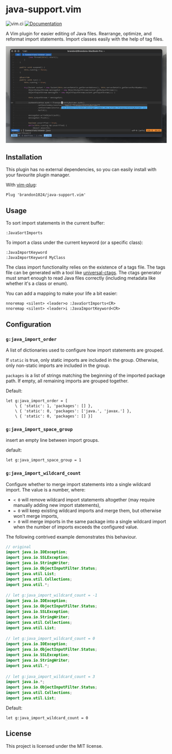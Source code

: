 # java-support.vim
![vim.ci](https://img.shields.io/github/workflow/status/brandon1024/java-support.vim/vim.ci)
[![Documentation](https://img.shields.io/badge/Documentation-java--support.txt-brightgreen)](https://github.com/brandon1024/java-support.vim/blob/main/doc/java-support.txt)

A Vim plugin for easier editing of Java files. Rearrange, optimize, and
reformat import statements. Import classes easily with the help of tag files.

![](.github/screenshot.png)

## Installation
This plugin has no external dependencies, so you can easily install with your
favourite plugin manager.

With [vim-plug](https://github.com/junegunn/vim-plug):
```vim
Plug 'brandon1024/java-support.vim'
```

## Usage
To sort import statements in the current buffer:
```vim
:JavaSortImports
```

To import a class under the current keyword (or a specific class):
```vim
:JavaImportKeyword
:JavaImportKeyword MyClass
```

The class import functionality relies on the existence of a tags file. The tags
file can be generated with a tool like
[universal-ctags](https://github.com/universal-ctags/ctags). The ctags
generator must smart enough to read Java files correctly (including metadata
like whether it's a class or enum).

You can add a mapping to make your life a bit easier:
```vim
nnoremap <silent> <leader>o :JavaSortImports<CR>
nnoremap <silent> <leader>i :JavaImportKeyword<CR>
```

## Configuration
### `g:java_import_order`
A list of dictionaries used to configure how import statements are grouped.

If `static` is true, only static imports are included in the group. Otherwise,
only non-static imports are included in the group.

`packages` is a list of strings matching the beginning of the imported package
path. If empty, all remaining imports are grouped together.

Default:
```vim
let g:java_import_order = [
	\ { 'static': 1, 'packages': [] },
	\ { 'static': 0, 'packages': ['java.', 'javax.'] },
	\ { 'static': 0, 'packages': [] }]
```

### `g:java_import_space_group`
insert an empty line between import groups.

default:
```vim
let g:java_import_space_group = 1
```

### `g:java_import_wildcard_count`
Configure whether to merge import statements into a single wildcard import. The
value is a number, where:
- `< 0` will remove wildcard import statements altogether (may require
manually adding new import statements),
- `= 0` will keep existing wildcard imports and merge them, but otherwise won't
merge imports,
- `> 0` will merge imports in the same package into a single wildcard import
when the number of imports exceeds the configured value.

The following contrived example demonstrates this behaviour.
```java
// original
import java.io.IOException;
import java.io.SSLException;
import java.io.StringWriter;
import java.io.ObjectInputFilter.Status;
import java.util.List;
import java.util.Collections;
import java.util.*;

// let g:java_import_wildcard_count = -1
import java.io.IOException;
import java.io.ObjectInputFilter.Status;
import java.io.SSLException;
import java.io.StringWriter;
import java.util.Collections;
import java.util.List;

// let g:java_import_wildcard_count = 0
import java.io.IOException;
import java.io.ObjectInputFilter.Status;
import java.io.SSLException;
import java.io.StringWriter;
import java.util.*;

// let g:java_import_wildcard_count = 3
import java.io.*;
import java.io.ObjectInputFilter.Status;
import java.util.Collections;
import java.util.List;
```

Default:
```vim
let g:java_import_wildcard_count = 0
```

## License
This project is licensed under the MIT license.

